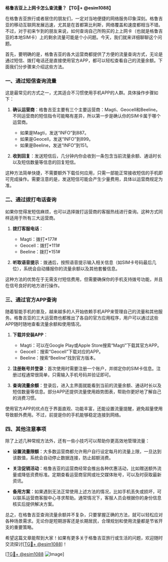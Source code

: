 **格鲁吉亚上上网卡怎么查流量？【TG💪+ @esim1088】**

在格鲁吉亚旅行或者居住的朋友们，一定对当地便捷的网络服务印象深刻。格鲁吉亚的移动互联网发展迅速，尤其是在首都第比利斯，网络覆盖和速度都相当不错。不过，对于初来乍到的朋友来说，如何查询自己所购买的上上网卡（也就是格鲁吉亚的本地SIM卡）上的剩余流量可能是个小问题。今天，我们就来详细聊聊这个问题。

首先，要明确的是，格鲁吉亚的各大运营商都提供了方便的流量查询方式，无论是通过短信、拨打电话还是直接使用官方APP，都可以轻松查看自己的流量余额。下面我们分步骤来介绍这些方法。

### 一、通过短信查询流量

这是最常见的方式之一，尤其适合不习惯使用手机APP的人群。具体操作步骤如下：

1. **确认运营商**：格鲁吉亚主要有三个主要运营商：Magti、Geocell和Beeline。不同运营商的短信指令可能略有差异，所以第一步是确认你的SIM卡属于哪个运营商。
   
   - 如果是Magti，发送“INFO”到887。
   - 如果是Geocell，发送“INFO”到899。
   - 如果是Beeline，发送“INFO”到151。

2. **收到回复**：发送短信后，几分钟内你会收到一条包含当前流量余额、通话时长以及短信数量等信息的回复短信。

这种方法简单快捷，不需要额外下载任何应用，只需一部能正常接收短信的手机即可完成操作。需要注意的是，发送短信可能会产生少量费用，具体以运营商规定为准。

### 二、通过拨打电话查询

如果你觉得发短信麻烦，也可以选择拨打运营商的客服热线进行查询。这种方式同样适用于所有三大运营商。

1. **拨打客服电话**：
   - Magti：拨打*177#
   - Geocell：拨打*111#
   - Beeline：拨打*151#

2. **听取语音提示**：拨通后，按照语音提示输入相关信息（如SIM卡号码最后几位），系统会自动播报你的流量余额以及其他套餐信息。

这种方法的优势在于无需支付短信费用，但需要确保你的手机支持拨号功能，并且在信号良好的地方进行操作。

### 三、通过官方APP查询

随着智能手机的普及，越来越多的人开始依赖手机APP来管理自己的流量和其他服务。格鲁吉亚的三大运营商也都推出了各自的官方应用程序，用户可以通过这些APP随时随地查看流量余额和使用情况。

1. **下载并安装APP**：
   - Magti：可以在Google Play或Apple Store搜索“Magti”下载其官方APP。
   - Geocell：搜索“Geocell”下载对应的APP。
   - Beeline：搜索“Beeline”找到官方版本。

2. **注册账号并登录**：首次使用时需要注册一个账户，并绑定你的SIM卡信息。注册过程通常很简单，只需输入手机号码并验证即可。

3. **查询流量余额**：登录后，进入主界面就能看到当前的流量余额、通话时长以及短信数量等信息。部分APP还提供流量使用趋势图表，帮助你更好地了解自己的消费习惯。

使用官方APP的优点在于界面直观、功能丰富，还能设置流量提醒，避免超量使用导致额外费用。不过，前提是你的手机能够稳定连接到网络。

### 四、其他注意事项

除了上述几种常规方法外，还有一些小技巧可以帮助你更高效地管理流量：

- **设置流量限额**：大多数运营商都允许用户自行设定每月的流量上限，一旦达到该数值，系统会自动停止数据连接，防止超额消费。
  
- **关注促销活动**：格鲁吉亚的运营商经常会推出各种优惠活动，比如赠送额外流量或降低资费标准。定期查看运营商官网或社交媒体账号，可以及时获取最新资讯。

- **备用方案**：如果遇到无法正常使用上述方法的情况，比如手机丢失或损坏，可以联系运营商客服中心寻求帮助。通常情况下，客服人员会根据你的身份信息核实后提供解决方案。

总之，在格鲁吉亚查询流量余额并不复杂，只要掌握正确的方法，就可以轻松应对各种场景需求。无论你是短期游客还是长期居民，合理规划和使用流量都是节省开支的重要策略。

希望这篇文章能帮到大家！如果有更多关于格鲁吉亚旅行或生活的问题，欢迎随时交流探讨[[TG💪+ @esim1088](https://t.me/s/esim1088)]！

[[TG💪+ @esim1088](https://t.me/s/esim1088) ![Image](https://i.postimg.cc/4NQfJmqS/Snipaste-2025-05-13-00-14-12.png)]